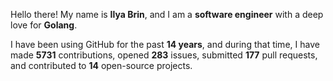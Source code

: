 Hello there! My name is **Ilya Brin**, and I am a **software engineer** with a deep love for **Golang**.

I have been using GitHub for the past **14 years**, and during that time, I have made **5731** contributions, opened **283** issues, submitted **177** pull requests, and contributed to **14** open-source projects.
